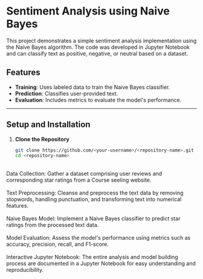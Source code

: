 # Sentiment Analysis using Naive Bayes

This project demonstrates a simple sentiment analysis implementation using the Naive Bayes algorithm. The code was developed in Jupyter Notebook and can classify text as positive, negative, or neutral based on a dataset.

## Features

- **Training**: Uses labeled data to train the Naive Bayes classifier.
- **Prediction**: Classifies user-provided text.
- **Evaluation**: Includes metrics to evaluate the model's performance.
  
---

## Setup and Installation

1. **Clone the Repository**  
   ```bash
   git clone https://github.com/<your-username>/<repository-name>.git
   cd <repository-name>

<br>
Data Collection: Gather a dataset comprising user reviews and corresponding star ratings from a Course seeling website.<br>
<br>
Text Preprocessing: Cleanse and preprocess the text data by removing stopwords, handling punctuation, and transforming text into numerical features.<br>
<br>
Naive Bayes Model: Implement a Naive Bayes classifier to predict star ratings from the processed text data.<br>
<br>
Model Evaluation: Assess the model's performance using metrics such as accuracy, precision, recall, and F1-score.<br>
<br>
Interactive Jupyter Notebook: The entire analysis and model building process are documented in a Jupyter Notebook for easy understanding and reproducibility.<br>

